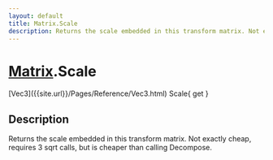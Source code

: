 ```yaml
---
layout: default
title: Matrix.Scale
description: Returns the scale embedded in this transform matrix. Not exactly cheap, requires 3 sqrt calls, but is cheaper than calling Decompose.
---
```

# [Matrix]({{site.url}}/Pages/Reference/Matrix.html).Scale

<div class='signature' markdown='1'>
[Vec3]({{site.url}}/Pages/Reference/Vec3.html) Scale{ get }
</div>

## Description
Returns the scale embedded in this transform matrix. Not
exactly cheap, requires 3 sqrt calls, but is cheaper than calling
Decompose.

